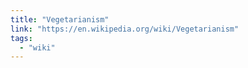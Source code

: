 ```yaml
---
title: "Vegetarianism"
link: "https://en.wikipedia.org/wiki/Vegetarianism"
tags:
  - "wiki"
---
```

